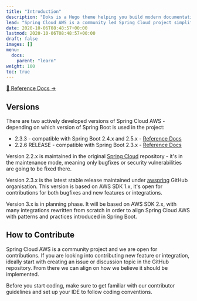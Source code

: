 ```yaml
---
title: "Introduction"
description: "Doks is a Hugo theme helping you build modern documentation websites that are secure, fast, and SEO-ready — by default."
lead: "Spring Cloud AWS is a community led Spring Cloud project simplifying using Amazon Web Services from Spring Boot based applications."
date: 2020-10-06T08:48:57+00:00
lastmod: 2020-10-06T08:48:57+00:00
draft: false
images: []
menu:
  docs:
    parent: "learn"
weight: 100
toc: true
---
```


[📗 Reference Docs →](https://docs.awspring.io/spring-cloud-aws/docs/2.3.3/reference/html/index.html)

## Versions

There are two actively developed versions of Spring Cloud AWS - depending on which version of Spring Boot is used in the project:

- 2.3.3 - compatible with Spring Boot 2.4.x and 2.5.x - [Reference Docs](https://docs.awspring.io/spring-cloud-aws/docs/2.3.1/reference/html/index.html)
- 2.2.6 RELEASE - compatible with Spring Boot 2.3.x - [Reference Docs](https://docs.spring.io/spring-cloud-aws/docs/2.2.6.RELEASE/2.2.6.RELEASE/reference/html/)

Version 2.2.x is maintained in the original [Spring Cloud](https://github.com/spring-cloud/spring-cloud-aws) repository - it's in the maintenance mode, meaning only bugfixes or security vulnerabilities are going to be fixed there.

Version 2.3.x is the latest stable release maintained under [awspring](https://github.com/awspring/spring-cloud-aws) GitHub organisation. This version is based on AWS SDK 1.x, it's open for contributions for both bugfixes and new features or integrations.

Version 3.x is in planning phase. It will be based on AWS SDK 2.x, with many integrations rewritten from scratch in order to align Spring Cloud AWS with patterns and practices introduced in Spring Boot.

## How to Contribute

Spring Cloud AWS is a community project and we are open for contributions. If you are looking into contributing new feature or integration, ideally start with creating an issue or discussion topic in the GitHub repository. From there we can align on how we believe it should be implemented.

Before you start coding, make sure to get familiar with our contributor guidelines and set up your IDE to follow coding conventions.
